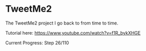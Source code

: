 # TweetMe2

The TweetMe2 project I go back to from time to time.

Tutorial here: https://www.youtube.com/watch?v=f1R_bykXHGE

Current Progress: Step 26/110
